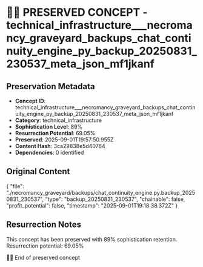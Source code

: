 # 🏴‍☠️ PRESERVED CONCEPT - technical_infrastructure___necromancy_graveyard_backups_chat_continuity_engine_py_backup_20250831_230537_meta_json_mf1jkanf

## Preservation Metadata
- **Concept ID**: technical_infrastructure___necromancy_graveyard_backups_chat_continuity_engine_py_backup_20250831_230537_meta_json_mf1jkanf
- **Category**: technical_infrastructure
- **Sophistication Level**: 89%
- **Resurrection Potential**: 69.05%
- **Preserved**: 2025-09-01T19:57:50.955Z
- **Content Hash**: 3ca29838e5d40784
- **Dependencies**: 0 identified

## Original Content

{
  "file": "./necromancy_graveyard/backups/chat_continuity_engine.py.backup_20250831_230537",
  "type": "backup_20250831_230537",
  "chainable": false,
  "profit_potential": false,
  "timestamp": "2025-09-01T19:18:38.372Z"
}

## Resurrection Notes
This concept has been preserved with 89% sophistication retention.
Resurrection potential: 69.05%

🏴‍☠️ End of preserved concept